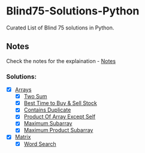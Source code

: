 # Blind75-Solutions-Python
Curated List of Blind 75 solutions in Python.

## Notes
Check the notes for the explaination - [Notes](https://stingy-shallot-4ea.notion.site/Blind75-Solutions-8919e9ecec56467a9b3b983498d4a936)

### Solutions:

- [x] [Arrays](Arrays)
    - [x] [Two Sum](Arrays/001-twosum.py)
    - [x] [Best Time to Buy & Sell Stock](Arrays/121-Best-Time-To-Buy-and-Sell-Stock.py)
    - [x] [Contains Duplicate](Arrays/217-Contains-duplicate.py)
    - [x] [Product Of Array Except Self](Arrays/238-product-of-array-except-self.py)
    - [x] [Maximum Subarray](Arrays/53-maximum-subarray.py)
    - [x] [Maximum Product Subarray](Arrays/152-Maximum-Product-Subarray.py)
- [x] [Matrix](Matrix)
    - [x] [Word Search](Matrix/79-Word-Search.py)